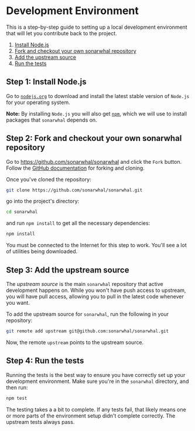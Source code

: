 # Development Environment

This is a step-by-step guide to setting up a local development
environment that will let you contribute back to the project.

1. [Install Node.js](#step-1)
2. [Fork and checkout your own sonarwhal repository](#step-2)
3. [Add the upstream source](#step-3)
4. [Run the tests](#step-4)

<!-- markdownlint-disable MD033 -->

## Step 1: Install Node.js <a name="step-1"></a>

<!-- markdownlint-enable MD033 -->

Go to [`nodejs.org`][nodejs] to download and install the latest stable
version of `Node.js` for your operating system.

**Note:** By installing `Node.js` you will also get [`npm`][npm], which
we will use to install packages that `sonarwhal` depends on.

<!-- markdownlint-disable MD033 -->

## Step 2: Fork and checkout your own sonarwhal repository <a name="step-2"></a>

<!-- markdownlint-enable MD033 -->

Go to <https://github.com/sonarwhal/sonarwhal> and click the `Fork` button.
Follow the [GitHub documentation][github fork docs] for forking and cloning.

Once you've cloned the repository:

```bash
git clone https://github.com/sonarwhal/sonarwhal.git
```

go into the project's directory:

```bash
cd sonarwhal
```

and run `npm install` to get all the necessary dependencies:

```bash
npm install
```

You must be connected to the Internet for this step to work. You'll
see a lot of utilities being downloaded.

<!-- markdownlint-disable MD033 -->

## Step 3: Add the upstream source <a name="step-3"></a>

<!-- markdownlint-enable MD033 -->

The *upstream source* is the main `sonarwhal` repository that active
development happens on. While you won't have push access to upstream,
you will have pull access, allowing you to pull in the latest code
whenever you want.

To add the upstream source for `sonarwhal`, run the following in your
repository:

```bash
git remote add upstream git@github.com:sonarwhal/sonarwhal.git
```

Now, the remote `upstream` points to the upstream source.

<!-- markdownlint-disable MD033 -->

## Step 4: Run the tests <a name="step-4"></a>

<!-- markdownlint-enable MD033 -->

Running the tests is the best way to ensure you have correctly set up
your development environment. Make sure you're in the `sonarwhal`
directory, and then run:

```bash
npm test
```

The testing takes a a bit to complete. If any tests fail, that
likely means one or more parts of the environment setup didn't complete
correctly. The upstream tests always pass.

<!-- Link labels: -->

[github fork docs]: https://help.github.com/articles/fork-a-repo
[nodejs]: https://nodejs.org/en/download/current/
[npm]: https://www.npmjs.com/get-npm
